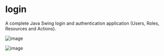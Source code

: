 # login
A complete Java Swing login and authentication application (Users, Roles, Resources and Actions).

![image](https://user-images.githubusercontent.com/19244193/125213578-c0024e80-e280-11eb-9ab5-f83e10926f7c.png)

![image](https://user-images.githubusercontent.com/19244193/125213721-841bb900-e281-11eb-984d-4898de3bad5d.png)



